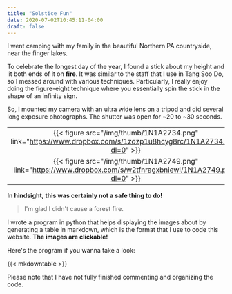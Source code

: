 ```yaml
---
title: "Solstice Fun"
date: 2020-07-02T10:45:11-04:00
draft: false
---
```


I went camping with my family in the beautiful Northern PA countryside, near the finger lakes.

To celebrate the longest day of the year, I found a stick about my height and lit both ends of it on **fire**. It was similar to the staff that I use in Tang Soo Do, so I messed around with various techniques. Particularly, I really enjoy doing the figure-eight technique where you essentially spin the stick in the shape of an infinity sign.

So, I mounted my camera with an ultra wide lens on a tripod and did several long exposure photographs. The shutter was open for ~20 to ~30 seconds.

|       |       |       |       |
| :---: | :---: | :---: | :---: |
|{{< figure src="/img/thumb/1N1A2734.png" link="https://www.dropbox.com/s/1zdzp1u8hcyg8rc/1N1A2734.png?dl=0" >}}|{{< figure src="/img/thumb/1N1A2738.png" link="https://www.dropbox.com/s/5kcak6wxnkpupa6/1N1A2738.png?dl=0" >}}|{{< figure src="/img/thumb/1N1A2741.png" link="https://www.dropbox.com/s/mlqdyfqctvdesvh/1N1A2741.png?dl=0" >}}|{{< figure src="/img/thumb/1N1A2746.png" link="https://www.dropbox.com/s/osfu0us3b8fc69i/1N1A2746.png?dl=0" >}}|
|{{< figure src="/img/thumb/1N1A2749.png" link="https://www.dropbox.com/s/w2tfnragxbniewi/1N1A2749.png?dl=0" >}}|{{< figure src="/img/thumb/1N1A2750.png" link="https://www.dropbox.com/s/ats1hpnsfi3jnxl/1N1A2750.png?dl=0" >}}|

**In hindsight, this was certainly not a safe thing to do!**

> I'm glad I didn't cause a forest fire.

I wrote a program in python that helps displaying the images about by generating a table in markdown, which is the format that I use to code this website. **The images are clickable!**

Here's the program if you wanna take a look:

{{< mkdowntable >}}

Please note that I have not fully finished commenting and organizing the code.
